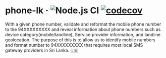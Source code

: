 # phone-lk &middot; ![Node.js CI](https://github.com/kushanshamika/phone-lk/workflows/Node.js%20CI/badge.svg) [![codecov](https://codecov.io/gh/kushanshamika/phone-lk/branch/master/graph/badge.svg)](https://codecov.io/gh/kushanshamika/phone-lk)
With a given phone number, validate and reformat the mobile phone number to the 94XXXXXXXXX and reveal information about phone numbers such as device category(mobile/landline), Service provider information, and landline geolocation. The purpose of this is to allow us to identify mobile numbers and format number to 94XXXXXXXXX that requires most local SMS gateway providers in Sri Lanka.  🇱🇰
